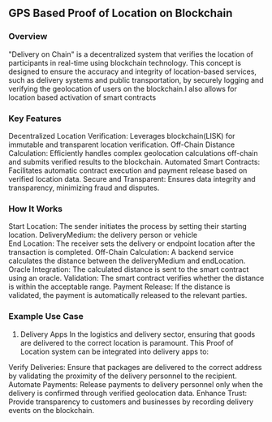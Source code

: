 ## GPS Based Proof of Location on Blockchain
### Overview
"Delivery on Chain" is a decentralized system that verifies the location of participants in real-time using blockchain technology. This concept is designed to ensure the accuracy and integrity of location-based services, such as delivery systems and public transportation, by securely logging and verifying the geolocation of users on the blockchain.I also allows for location based activation of smart contracts

### Key Features
Decentralized Location Verification: Leverages blockchain(LISK) for immutable and transparent location verification.
Off-Chain Distance Calculation: Efficiently handles complex geolocation calculations off-chain and submits verified results to the blockchain.
Automated Smart Contracts: Facilitates automatic contract execution and payment release based on verified location data.
Secure and Transparent: Ensures data integrity and transparency, minimizing fraud and disputes.
### How It Works
Start Location: The sender initiates the process by setting their starting location.
DeliveryMedium: the delivery person or vehicle  
End Location: The receiver sets the delivery or endpoint location after the transaction is completed.
Off-Chain Calculation: A backend service calculates the distance between the deliveryMedium and endLocation.
Oracle Integration: The calculated distance is sent to the smart contract using an oracle.
Validation: The smart contract verifies whether the distance is within the acceptable range.
Payment Release: If the distance is validated, the payment is automatically released to the relevant parties.

### Example Use Case
1. Delivery Apps
In the logistics and delivery sector, ensuring that goods are delivered to the correct location is paramount. This Proof of Location system can be integrated into delivery apps to:

Verify Deliveries: Ensure that packages are delivered to the correct address by validating the proximity of the delivery personnel to the recipient.
Automate Payments: Release payments to delivery personnel only when the delivery is confirmed through verified geolocation data.
Enhance Trust: Provide transparency to customers and businesses by recording delivery events on the blockchain.
